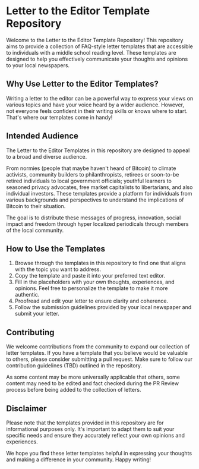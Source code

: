 # Letter to the Editor Template Repository

Welcome to the Letter to the Editor Template Repository! This repository aims to provide a collection of FAQ-style letter templates that are accessible to individuals with a middle school reading level. These templates are designed to help you effectively communicate your thoughts and opinions to your local newspapers.

## Why Use Letter to the Editor Templates?

Writing a letter to the editor can be a powerful way to express your views on various topics and have your voice heard by a wider audience. However, not everyone feels confident in their writing skills or knows where to start. That's where our templates come in handy!

## Intended Audience

The Letter to the Editor Templates in this repository are designed to appeal to a broad and diverse audience.

From normies (people that maybe haven't heard of Bitcoin) to climate activists, community builders to philanthropists, retirees or soon-to-be retired individuals to local government officials; youthful learners to seasoned privacy advocates, free market capitalists to libertarians, and also individual investors. These templates provide a platform for individuals from various backgrounds and perspectives to understand the implications of Bitcoin to their situation.

The goal is to distribute these messages of progress, innovation, social impact and freedom through hyper localized periodicals through members of the local community.

## How to Use the Templates

1. Browse through the templates in this repository to find one that aligns with the topic you want to address.
2. Copy the template and paste it into your preferred text editor.
3. Fill in the placeholders with your own thoughts, experiences, and opinions. Feel free to personalize the template to make it more authentic.
4. Proofread and edit your letter to ensure clarity and coherence.
5. Follow the submission guidelines provided by your local newspaper and submit your letter.

## Contributing

We welcome contributions from the community to expand our collection of letter templates. If you have a template that you believe would be valuable to others, please consider submitting a pull request. Make sure to follow our contribution guidelines (TBD) outlined in the repository.

As some content may be more universally applicable that others, some content may need to be edited and fact checked during the PR Review process before being added to the collection of letters.

## Disclaimer

Please note that the templates provided in this repository are for informational purposes only. It's important to adapt them to suit your specific needs and ensure they accurately reflect your own opinions and experiences.

We hope you find these letter templates helpful in expressing your thoughts and making a difference in your community. Happy writing!
